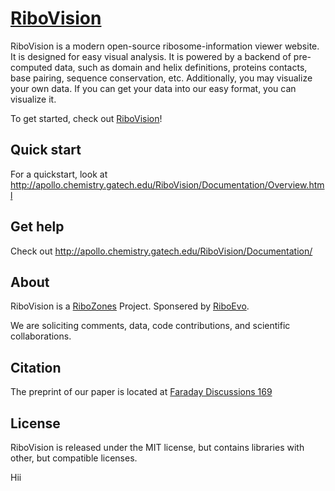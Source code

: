 [RiboVision](http://apollo.chemistry.gatech.edu/RiboVision/)
==========

RiboVision is a modern open-source ribosome-information viewer website. It is designed for easy visual analysis. It is powered by a backend of pre-computed data, such as domain and helix definitions, proteins contacts, base pairing, sequence conservation, etc. Additionally, you may visualize your own data. If you can get your data into our easy format, you can visualize it.

To get started, check out [RiboVision](http://apollo.chemistry.gatech.edu/RiboVision/)!

Quick start
-----------

For a quickstart, look at http://apollo.chemistry.gatech.edu/RiboVision/Documentation/Overview.html

Get help
--------

Check out http://apollo.chemistry.gatech.edu/RiboVision/Documentation/


About
--------
RiboVision is a [RiboZones](http://apollo.chemistry.gatech.edu/) Project. Sponsered by [RiboEvo](http://astrobiology.gatech.edu/).

We are soliciting comments, data, code contributions, and scientific collaborations.

Citation
---------

The preprint of our paper is located at [Faraday Discussions 169](http://pubs.rsc.org/en/Content/ArticleLanding/2014/FD/C3FD00126A#!divAbstract)

License
-------
RiboVision is released under the MIT license, but contains libraries with other, but compatible licenses.


Hii
